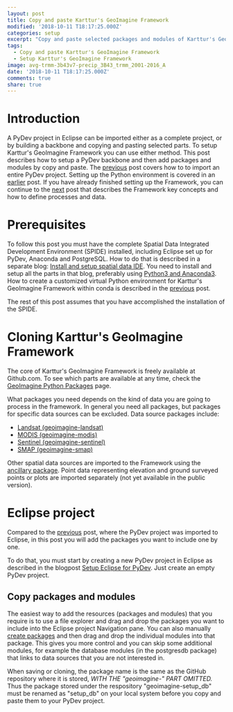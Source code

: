 ```yaml
---
layout: post
title: Copy and paste Karttur's GeoImagine Framework
modified: '2018-10-11 T18:17:25.000Z'
categories: setup
excerpt: "Copy and paste selected packages and modules of Karttur's GeoImagine Framework in Eclipse"
tags:
  - Copy and paste Karttur's GeoImagine Framework
  - Setup Karttur's GeoImagine Framework
image: avg-trmm-3b43v7-precip_3B43_trmm_2001-2016_A
date: '2018-10-11 T18:17:25.000Z'
comments: true
share: true
---
```


# Introduction

A PyDev project in <span class='app'>Eclipse</span> can be imported either as a complete project, or by building a backbone and copying and pasting selected parts. To setup Karttur's GeoImagine Framework you can use either method. This post describes how to setup a PyDev backbone and then add packages and modules by copy and paste. The [previous](../blog-import-project-eclipse/) post covers how to to import an entire PyDev project. Setting up the Python environment is covered in an [earlier](../setup-conda-environ/) post. If you have already finished  setting up the Framework, you can continue to the [next](../setup-xml/) post that describes the Framework key concepts and how to define processes and data.

# Prerequisites

To follow this post you must have the complete Spatial Data Integrated Development Environment (SPIDE) installed, including <span class='app'>Eclipse</span> set up for PyDev, <span class='app'>Anaconda</span> and <span class='app'>PostgreSQL</span>. How to do that is described in a separate blog: [Install and setup spatial data IDE](https://karttur.github.io/setup-ide/). You need to install and setup all the parts in that blog, preferably using [Python3 and Anaconda3](https://karttur.github.io/setup-ide/blog/python3-upgrade/). How to create a customized virtual Python environment for Karttur's GeoImagine Framework within conda is described in the [previous](../setup-conda-environ/) post.

The rest of this post assumes that you have accomplished the installation of the SPIDE.

# Cloning Karttur's GeoImagine Framework

The core of Karttur's GeoImagine Framework is freely available at Github.com. To see which parts are available at any time, check the [GeoImagine Python Packages](https://karttur.github.io/geoimagine/packages/) page.

What packages you need depends on the kind of data you are going to process in the framework. In general you need all packages, but packages for specific data sources can be excluded. Data source packages include:

- [Landsat (geoimagine-landsat)](https://github.com/karttur/geoimagine-landsat)
- [MODIS (geoimagine-modis)](https://github.com/karttur/geoimagine-modis)
- [Sentinel (geoimagine-sentinel)](https://github.com/karttur/geoimagine-sentinel)
- [SMAP (geoimagine-smap)](https://github.com/karttur/geoimagine-smap)

Other spatial data sources are imported to the Framework using the [ancillary package](https://github.com/karttur/geoimagine-ancillary). Point data representing elevation and ground surveyed points or plots are imported separately (not yet available in the public version).

# Eclipse project

Compared to the [previous](../blog-import-project-eclipse/) post, where the PyDev project was imported to Eclipse, in this post you will add the packages you want to include one by one.

To do that, you must start by creating a new PyDev project in <span class='app'>Eclipse</span> as described in the blogpost [Setup Eclipse for PyDev](https://karttur.github.io/setup-ide/setup-ide/install-eclipse/#create-pydev-project). Just create an empty PyDev project.

## Copy packages and modules

The easiest way to add the resources (packages and modules) that you require is to use a file explorer and drag and drop the packages you want to include into the <span class='app'>Eclipse</span> project  <span class='tab'>Navigation</span> pane.  You can also manually [create packages](https://karttur.github.io/setup-ide/setup-ide/install-eclipse/#create-pydev-package) and then drag and drop the individual modules into that package. This gives you more control and you can skip some additional modules, for example the database modules (in the postgresdb package) that links to data sources that you are not interested in.

When saving or cloning, the package name is the same as the GitHub repository where it is stored, _WITH THE "geoimagine-" PART OMITTED._ Thus the package stored under the respository "geoimagine-setup_db" must be renamed as "setup_db" on your local system before you copy and paste them to your PyDev project.

